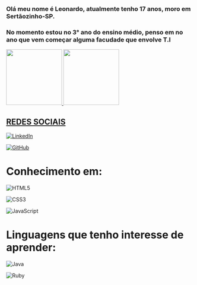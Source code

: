 
 ### Olá meu nome é Leonardo, atualmente tenho 17 anos, moro em Sertãozinho-SP. 
 ### No momento estou no 3° ano do ensino médio, penso em no ano que vem começar alguma facudade que envolve T.I 
 
<a href="https://github.com/LeonardoJustino">
  <img height="150em" src="https://github-readme-stats.vercel.app/api?username=leonardojustino&show_icons=true&theme=midnight-purple&include_all_commits=true&count_private=true"/>
  <img height="150em" src="https://github-readme-stats.vercel.app/api/top-langs/?username=leonardojustino&layout=compact&langs_count=16&theme=midnight-purple"/>
</div>
  
##
  
## REDES SOCIAIS

[![LinkedIn](https://img.shields.io/badge/LinkedIn-0077B5?style=for-the-badge&logo=linkedin&logoColor=white)](https://www.linkedin.com/in/leonardo-santos-91800430b/)&nbsp;

[![GitHub](https://img.shields.io/badge/GitHub-100000?style=for-the-badge&logo=github&logoColor=white)](https://github.com/LeonardoJustino) &nbsp;

# Conhecimento em:

![HTML5](https://img.shields.io/badge/HTML5-E34F26?style=for-the-badge&logo=html5&logoColor=white)

![CSS3](https://img.shields.io/badge/CSS3-1572B6?style=for-the-badge&logo=css3&logoColor=white)

![JavaScript](https://img.shields.io/badge/JavaScript-F7DF1E?style=for-the-badge&logo=javascript&logoColor=black) 


# Linguagens que tenho interesse de aprender:

 ![Java](https://img.shields.io/badge/java-%23ED8B00.svg?style=for-the-badge&logo=openjdk&logoColor=white)

 ![Ruby](https://img.shields.io/badge/Ruby-CC342D?style=for-the-badge&logo=ruby&logoColor=white)
 


